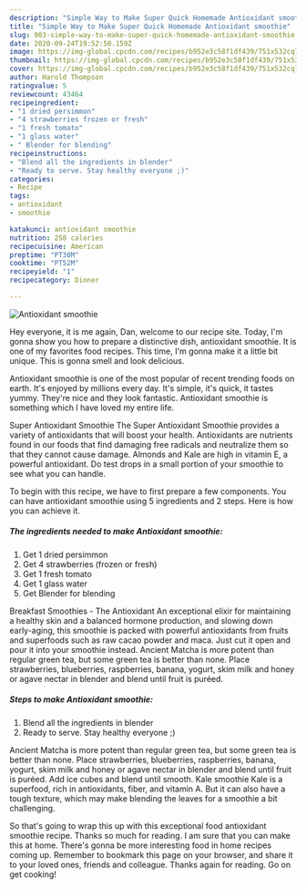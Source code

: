 ```yaml
---
description: "Simple Way to Make Super Quick Homemade Antioxidant smoothie"
title: "Simple Way to Make Super Quick Homemade Antioxidant smoothie"
slug: 903-simple-way-to-make-super-quick-homemade-antioxidant-smoothie
date: 2020-09-24T19:52:50.159Z
image: https://img-global.cpcdn.com/recipes/b952e3c58f1df439/751x532cq70/antioxidant-smoothie-recipe-main-photo.jpg
thumbnail: https://img-global.cpcdn.com/recipes/b952e3c58f1df439/751x532cq70/antioxidant-smoothie-recipe-main-photo.jpg
cover: https://img-global.cpcdn.com/recipes/b952e3c58f1df439/751x532cq70/antioxidant-smoothie-recipe-main-photo.jpg
author: Harold Thompson
ratingvalue: 5
reviewcount: 43464
recipeingredient:
- "1 dried persimmon"
- "4 strawberries frozen or fresh"
- "1 fresh tomato"
- "1 glass water"
- " Blender for blending"
recipeinstructions:
- "Blend all the ingredients in blender"
- "Ready to serve. Stay healthy everyone ;)"
categories:
- Recipe
tags:
- antioxidant
- smoothie

katakunci: antioxidant smoothie 
nutrition: 258 calories
recipecuisine: American
preptime: "PT30M"
cooktime: "PT52M"
recipeyield: "1"
recipecategory: Dinner

---
```



![Antioxidant smoothie](https://img-global.cpcdn.com/recipes/b952e3c58f1df439/751x532cq70/antioxidant-smoothie-recipe-main-photo.jpg)

Hey everyone, it is me again, Dan, welcome to our recipe site. Today, I'm gonna show you how to prepare a distinctive dish, antioxidant smoothie. It is one of my favorites food recipes. This time, I'm gonna make it a little bit unique. This is gonna smell and look delicious.

Antioxidant smoothie is one of the most popular of recent trending foods on earth. It's enjoyed by millions every day. It's simple, it's quick, it tastes yummy. They're nice and they look fantastic. Antioxidant smoothie is something which I have loved my entire life.

Super Antioxidant Smoothie The Super Antioxidant Smoothie provides a variety of antioxidants that will boost your health. Antioxidants are nutrients found in our foods that find damaging free radicals and neutralize them so that they cannot cause damage. Almonds and Kale are high in vitamin E, a powerful antioxidant. Do test drops in a small portion of your smoothie to see what you can handle.


To begin with this recipe, we have to first prepare a few components. You can have antioxidant smoothie using 5 ingredients and 2 steps. Here is how you can achieve it.

<!--inarticleads1-->

##### The ingredients needed to make Antioxidant smoothie:

1. Get 1 dried persimmon
1. Get 4 strawberries (frozen or fresh)
1. Get 1 fresh tomato
1. Get 1 glass water
1. Get  Blender for blending


Breakfast Smoothies - The Antioxidant An exceptional elixir for maintaining a healthy skin and a balanced hormone production, and slowing down early-aging, this smoothie is packed with powerful antioxidants from fruits and superfoods such as raw cacao powder and maca. Just cut it open and pour it into your smoothie instead. Ancient Matcha is more potent than regular green tea, but some green tea is better than none. Place strawberries, blueberries, raspberries, banana, yogurt, skim milk and honey or agave nectar in blender and blend until fruit is puréed. 

<!--inarticleads2-->

##### Steps to make Antioxidant smoothie:

1. Blend all the ingredients in blender
1. Ready to serve. Stay healthy everyone ;)


Ancient Matcha is more potent than regular green tea, but some green tea is better than none. Place strawberries, blueberries, raspberries, banana, yogurt, skim milk and honey or agave nectar in blender and blend until fruit is puréed. Add ice cubes and blend until smooth. Kale smoothie Kale is a superfood, rich in antioxidants, fiber, and vitamin A. But it can also have a tough texture, which may make blending the leaves for a smoothie a bit challenging. 

So that's going to wrap this up with this exceptional food antioxidant smoothie recipe. Thanks so much for reading. I am sure that you can make this at home. There's gonna be more interesting food in home recipes coming up. Remember to bookmark this page on your browser, and share it to your loved ones, friends and colleague. Thanks again for reading. Go on get cooking!
